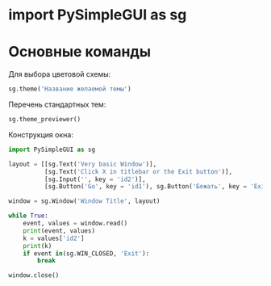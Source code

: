 # import PySimpleGUI as sg

# Основные команды
Для выбора цветовой схемы:
```python
sg.theme('Название желаемой темы')
```
Перечень стандартных тем:
```python
sg.theme_previewer()
```

Конструкция окна:
```python
import PySimpleGUI as sg

layout = [[sg.Text('Very basic Window')],
          [sg.Text('Click X in titlebar or the Exit button')],
          [sg.Input('', key = 'id2')],
          [sg.Button('Go', key = 'id1'), sg.Button('Бежать', key = 'Exit')]]

window = sg.Window('Window Title', layout)

while True:
    event, values = window.read()
    print(event, values)
    k = values['id2']
    print(k)
    if event in(sg.WIN_CLOSED, 'Exit'):
        break

window.close()
```
